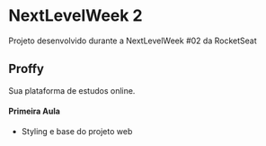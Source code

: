 # NextLevelWeek 2

Projeto desenvolvido durante a NextLevelWeek #02 da RocketSeat

## Proffy

Sua plataforma de estudos online.

#### Primeira Aula

- Styling e base do projeto web